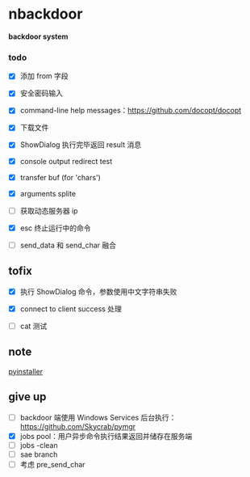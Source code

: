 # nbackdoor
**backdoor system**

### todo
- [x] 添加 from 字段
- [x] 安全密码输入
- [x] command-line help messages：https://github.com/docopt/docopt
- [x] 下载文件
- [x] ShowDialog 执行完毕返回 result 消息
- [x] console output redirect test
- [x] transfer buf (for 'chars')
- [x] arguments splite

- [ ] 获取动态服务器 ip
- [x] esc 终止运行中的命令
- [ ] send_data 和 send_char 融合

## tofix
- [x] 执行 ShowDialog 命令，参数使用中文字符串失败
- [x] connect to client success 处理
- [ ] cat 测试


## note
[pyinstaller](https://github.com/pyinstaller/pyinstaller)

## give up
- [ ] backdoor 端使用 Windows Services 后台执行：https://github.com/Skycrab/pymgr
- [x] jobs pool：用户异步命令执行结果返回并储存在服务端
- [ ] jobs -clean
- [ ] sae branch
- [ ] 考虑 pre_send_char